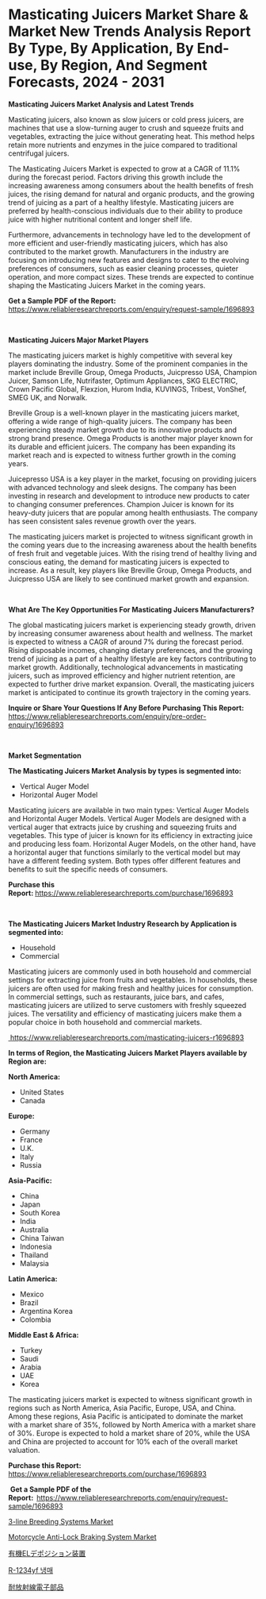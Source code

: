 <p><h1>Masticating Juicers Market Share & Market New Trends Analysis Report By Type, By Application, By End-use, By Region, And Segment Forecasts, 2024 - 2031</h1></p><p><strong>Masticating Juicers Market Analysis and Latest Trends</strong></p>
<p><p>Masticating juicers, also known as slow juicers or cold press juicers, are machines that use a slow-turning auger to crush and squeeze fruits and vegetables, extracting the juice without generating heat. This method helps retain more nutrients and enzymes in the juice compared to traditional centrifugal juicers.</p><p>The Masticating Juicers Market is expected to grow at a CAGR of 11.1% during the forecast period. Factors driving this growth include the increasing awareness among consumers about the health benefits of fresh juices, the rising demand for natural and organic products, and the growing trend of juicing as a part of a healthy lifestyle. Masticating juicers are preferred by health-conscious individuals due to their ability to produce juice with higher nutritional content and longer shelf life.</p><p>Furthermore, advancements in technology have led to the development of more efficient and user-friendly masticating juicers, which has also contributed to the market growth. Manufacturers in the industry are focusing on introducing new features and designs to cater to the evolving preferences of consumers, such as easier cleaning processes, quieter operation, and more compact sizes. These trends are expected to continue shaping the Masticating Juicers Market in the coming years.</p></p>
<p><strong>Get a Sample PDF of the Report:&nbsp;</strong> <a href="https://www.reliableresearchreports.com/enquiry/request-sample/1696893">https://www.reliableresearchreports.com/enquiry/request-sample/1696893</a></p>
<p>&nbsp;</p>
<p><strong>Masticating Juicers Major Market Players</strong></p>
<p><p>The masticating juicers market is highly competitive with several key players dominating the industry. Some of the prominent companies in the market include Breville Group, Omega Products, Juicpresso USA, Champion Juicer, Samson Life, Nutrifaster, Optimum Appliances, SKG ELECTRIC, Crown Pacific Global, Flexzion, Hurom India, KUVINGS, Tribest, VonShef, SMEG UK, and Norwalk.</p><p>Breville Group is a well-known player in the masticating juicers market, offering a wide range of high-quality juicers. The company has been experiencing steady market growth due to its innovative products and strong brand presence. Omega Products is another major player known for its durable and efficient juicers. The company has been expanding its market reach and is expected to witness further growth in the coming years.</p><p>Juicepresso USA is a key player in the market, focusing on providing juicers with advanced technology and sleek designs. The company has been investing in research and development to introduce new products to cater to changing consumer preferences. Champion Juicer is known for its heavy-duty juicers that are popular among health enthusiasts. The company has seen consistent sales revenue growth over the years.</p><p>The masticating juicers market is projected to witness significant growth in the coming years due to the increasing awareness about the health benefits of fresh fruit and vegetable juices. With the rising trend of healthy living and conscious eating, the demand for masticating juicers is expected to increase. As a result, key players like Breville Group, Omega Products, and Juicpresso USA are likely to see continued market growth and expansion.</p></p>
<p>&nbsp;</p>
<p><strong>What Are The Key Opportunities For Masticating Juicers Manufacturers?</strong></p>
<p><p>The global masticating juicers market is experiencing steady growth, driven by increasing consumer awareness about health and wellness. The market is expected to witness a CAGR of around 7% during the forecast period. Rising disposable incomes, changing dietary preferences, and the growing trend of juicing as a part of a healthy lifestyle are key factors contributing to market growth. Additionally, technological advancements in masticating juicers, such as improved efficiency and higher nutrient retention, are expected to further drive market expansion. Overall, the masticating juicers market is anticipated to continue its growth trajectory in the coming years.</p></p>
<p><strong>Inquire or Share Your Questions If Any Before Purchasing This Report:</strong> <a href="https://www.reliableresearchreports.com/enquiry/pre-order-enquiry/1696893">https://www.reliableresearchreports.com/enquiry/pre-order-enquiry/1696893</a></p>
<p>&nbsp;</p>
<p><strong>Market Segmentation</strong></p>
<p><strong>The Masticating Juicers Market Analysis by types is segmented into:</strong></p>
<p><ul><li>Vertical Auger Model</li><li>Horizontal Auger Model</li></ul></p>
<p><p>Masticating juicers are available in two main types: Vertical Auger Models and Horizontal Auger Models. Vertical Auger Models are designed with a vertical auger that extracts juice by crushing and squeezing fruits and vegetables. This type of juicer is known for its efficiency in extracting juice and producing less foam. Horizontal Auger Models, on the other hand, have a horizontal auger that functions similarly to the vertical model but may have a different feeding system. Both types offer different features and benefits to suit the specific needs of consumers.</p></p>
<p><strong>Purchase this Report:&nbsp;</strong><a href="https://www.reliableresearchreports.com/purchase/1696893">https://www.reliableresearchreports.com/purchase/1696893</a></p>
<p>&nbsp;</p>
<p><strong>The Masticating Juicers Market Industry Research by Application is segmented into:</strong></p>
<p><ul><li>Household</li><li>Commercial</li></ul></p>
<p><p>Masticating juicers are commonly used in both household and commercial settings for extracting juice from fruits and vegetables. In households, these juicers are often used for making fresh and healthy juices for consumption. In commercial settings, such as restaurants, juice bars, and cafes, masticating juicers are utilized to serve customers with freshly squeezed juices. The versatility and efficiency of masticating juicers make them a popular choice in both household and commercial markets.</p></p>
<p><a href="https://www.reliableresearchreports.com/masticating-juicers-r1696893">&nbsp;https://www.reliableresearchreports.com/masticating-juicers-r1696893</a></p>
<p><strong>In terms of Region, the Masticating Juicers Market Players available by Region are:</strong></p>
<p>
    <p> <strong> North America: </strong>
        <ul>
            <li>United States</li>
            <li>Canada</li>
        </ul>
        </p> 
    <p> <strong> Europe: </strong>
        <ul>
            <li>Germany</li>
            <li>France</li>
            <li>U.K.</li>
            <li>Italy</li>
            <li>Russia</li>
        </ul>
        </p> 
    <p> <strong> Asia-Pacific: </strong>
        <ul>
            <li>China</li>
            <li>Japan</li>
            <li>South Korea</li>
            <li>India</li>
            <li>Australia</li>
            <li>China Taiwan</li>
            <li>Indonesia</li>
            <li>Thailand</li>
            <li>Malaysia</li>
        </ul>
        </p> 
    <p> <strong> Latin America: </strong>
        <ul>
            <li>Mexico</li>
            <li>Brazil</li>
            <li>Argentina Korea</li>
            <li>Colombia</li>
        </ul>
        </p> 
    <p> <strong> Middle East & Africa: </strong>
        <ul>
            <li>Turkey</li>
            <li>Saudi</li>
            <li>Arabia</li>
            <li>UAE</li>
            <li>Korea</li>
        </ul>
    </p>
    </p>
<p><p>The masticating juicers market is expected to witness significant growth in regions such as North America, Asia Pacific, Europe, USA, and China. Among these regions, Asia Pacific is anticipated to dominate the market with a market share of 35%, followed by North America with a market share of 30%. Europe is expected to hold a market share of 20%, while the USA and China are projected to account for 10% each of the overall market valuation.</p></p>
<p><strong>Purchase this Report: </strong><a href="https://www.reliableresearchreports.com/purchase/1696893">https://www.reliableresearchreports.com/purchase/1696893</a></p>
<p>&nbsp;<strong>Get a Sample PDF of the Report:&nbsp;&nbsp;</strong><a href="https://www.reliableresearchreports.com/enquiry/request-sample/1696893">https://www.reliableresearchreports.com/enquiry/request-sample/1696893</a></p>
<p><strong></strong></p>
<p><p><a href="https://github.com/LaceyZemlak1/Market-Research-Report-List-1/blob/main/3-line-breeding-systems-market.md">3-line Breeding Systems Market</a></p><p><a href="https://github.com/cecuraprangm/Market-Research-Report-List-3/blob/main/motorcycle-anti-lock-braking-system-market.md">Motorcycle Anti-Lock Braking System Market</a></p><p><a href="https://github.com/vtbvgl20191192/Market-Research-Report-List-2/blob/main/4746235123615.md">有機ELデポジション装置</a></p><p><a href="https://github.com/OliverBarry1954/Market-Research-Report-List-1/blob/main/9337163111761.md">R-1234yf 냉매</a></p><p><a href="https://github.com/DayanaRunolfsdottir/Market-Research-Report-List-1/blob/main/9692694124456.md">耐放射線電子部品</a></p></p>